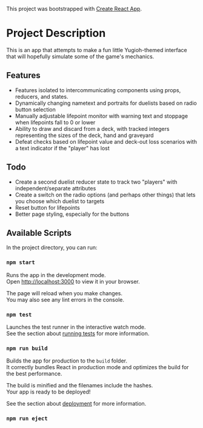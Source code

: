 This project was bootstrapped with [Create React App](https://github.com/facebook/create-react-app).

# Project Description

This is an app that attempts to make a fun little Yugioh-themed interface that will hopefully simulate some of the game's mechanics. 

## Features

- Features isolated to intercommunicating components using props, reducers, and states.
- Dynamically changing nametext and portraits for duelists based on radio button selection
- Manually adjustable lifepoint monitor with warning text and stoppage when lifepoints fall to 0 or lower
- Ability to draw and discard from a deck, with tracked integers representing the sizes of the deck, hand and graveyard
- Defeat checks based on lifepoint value and deck-out loss scenarios with a text indicator if the "player" has lost

## Todo

- Create a second duelist reducer state to track two "players" with independent/separate attributes
- Create a switch on the radio options (and perhaps other things) that lets you choose which duelist to targets
- Reset button for lifepoints
- Better page styling, especially for the buttons

## Available Scripts

In the project directory, you can run:

### `npm start`

Runs the app in the development mode.\
Open [http://localhost:3000](http://localhost:3000) to view it in your browser.

The page will reload when you make changes.\
You may also see any lint errors in the console.

### `npm test`

Launches the test runner in the interactive watch mode.\
See the section about [running tests](https://facebook.github.io/create-react-app/docs/running-tests) for more information.

### `npm run build`

Builds the app for production to the `build` folder.\
It correctly bundles React in production mode and optimizes the build for the best performance.

The build is minified and the filenames include the hashes.\
Your app is ready to be deployed!

See the section about [deployment](https://facebook.github.io/create-react-app/docs/deployment) for more information.

### `npm run eject`